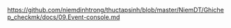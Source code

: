 https://github.com/niemdinhtrong/thuctapsinh/blob/master/NiemDT/Ghichep_checkmk/docs/09.Event-console.md